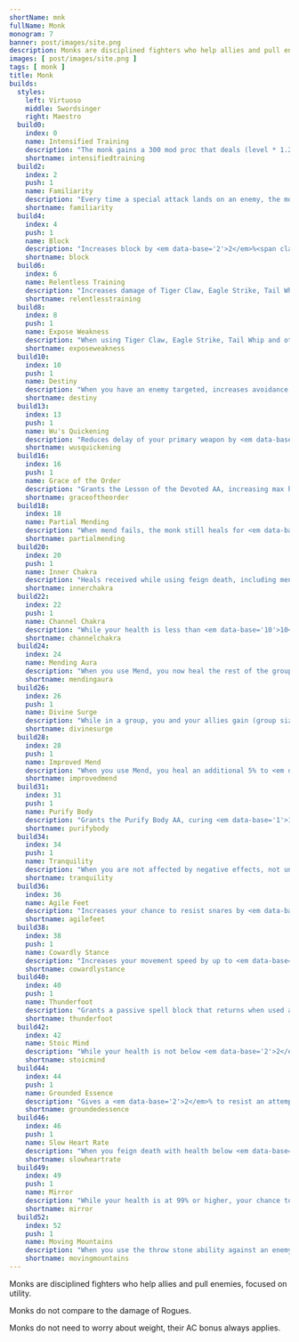 ```yaml
---
shortName: mnk
fullName: Monk
monogram: 7
banner: post/images/site.png
description: Monks are disciplined fighters who help allies and pull enemies, focused on utility.
images: [ post/images/site.png ]
tags: [ monk ]
title: Monk
builds:
  styles:
    left: Virtuoso
    middle: Swordsinger
    right: Maestro
  build0:
    index: 0
    name: Intensified Training
    description: "The monk gains a 300 mod proc that deals (level * 1.25 * <em data-base='0.2'>0.2</em>) magic damage<span class='perLevel'> per rank</span>."
    shortname: intensifiedtraining
  build2:
    index: 2
    push: 1
    name: Familiarity
    description: "Every time a special attack lands on an enemy, the monk gains <em data-base='2'>2</em> armor against the target<span class='perLevel'> per rank</span>."
    shortname: familiarity
  build4:
    index: 4
    push: 1
    name: Block
    description: "Increases block by <em data-base='2'>2</em>%<span class='perLevel'> per rank</span>."
    shortname: block
  build6:
    index: 6
    name: Relentless Training
    description: "Increases damage of Tiger Claw, Eagle Strike, Tail Whip and other special attacks by <em data-base='10'>10</em>%<span class='perLevel'> per rank</span>."
    shortname: relentlesstraining
  build8:
    index: 8
    push: 1
    name: Expose Weakness
    description: "When using Tiger Claw, Eagle Strike, Tail Whip and other special attacks, increases accuracy of all attacking allies by 0 to <em data-base='2'>2</em><span class='perLevel'> per rank</span> vs that enemy."
    shortname: exposeweakness
  build10:
    index: 10
    push: 1
    name: Destiny
    description: "When you have an enemy targeted, increases avoidance by <em data-base='1'>1</em>% <span class='perLevel'> per rank</span>"
    shortname: destiny
  build13:
    index: 13
    push: 1
    name: Wu's Quickening
    description: "Reduces delay of your primary weapon by <em data-base='1'>1</em> <span class='perLevel'> per rank</span>, to a minimum of 7."
    shortname: wusquickening
  build16:
    index: 16
    push: 1
    name: Grace of the Order
    description: "Grants the Lesson of the Devoted AA, increasing max health by 15% and a 250dd stun. 10 minute recast time, each rank reduces recast by 30 seconds."
    shortname: graceoftheorder
  build18:
    index: 18
    name: Partial Mending
    description: "When mend fails, the monk still heals for <em data-base='10'>10</em>% of the mending amount<span class='perLevel'> per rank</span>."
    shortname: partialmending
  build20:
    index: 20
    push: 1
    name: Inner Chakra
    description: "Heals received while using feign death, including mend, heal for an additional <em data-base='4'>4</em>%<span class='perLevel'> per rank</span>."
    shortname: innerchakra
  build22:
    index: 22
    push: 1
    name: Channel Chakra
    description: "While your health is less than <em data-base='10'>10</em>%, and no enemy is actively attacking you, your normal melee attacks lifetap for <em data-base='2'>2</em>% damage<span class='perLevel'> per rank</span>."
    shortname: channelchakra
  build24:
    index: 24
    name: Mending Aura
    description: "When you use Mend, you now heal the rest of the group within <em data-base='5'>5</em> meters for <em data-base='20'>20</em>% the mend heal amount<span class='perLevel'> per rank</span>."
    shortname: mendingaura
  build26:
    index: 26
    push: 1
    name: Divine Surge
    description: "While in a group, you and your allies gain (group size * level * <em data-base='0.028'>0.028</em>) mana regen per tick, capped at maximum group size 3<span class='perLevel'> per rank</span>"
    shortname: divinesurge
  build28:
    index: 28
    push: 1
    name: Improved Mend
    description: "When you use Mend, you heal an additional 5% to <em data-base='10'>10</em>% hitpoints<span class='perLevel'> per rank</span>."
    shortname: improvedmend
  build31:
    index: 31
    push: 1
    name: Purify Body
    description: "Grants the Purify Body AA, curing <em data-base='1'>1</em> detrimental effect on the monk<span class='perLevel'> per rank</span>."
    shortname: purifybody
  build34:
    index: 34
    push: 1
    name: Tranquility
    description: "When you are not affected by negative effects, not under feign death, nor are engaged by an enemy, and in a full group, you regenerate <em data-base='2'>2</em>% of your total missing health per tick <span class='perLevel'> per rank</span>. Lesser group sizes give reduced healing."
    shortname: tranquility
  build36:
    index: 36
    name: Agile Feet
    description: "Increases your chance to resist snares by <em data-base='2'>2</em>% <span class='perLevel'> per rank</span>."
    shortname: agilefeet
  build38:
    index: 38
    push: 1
    name: Cowardly Stance
    description: "Increases your movement speed by up to <em data-base='10'>10</em>% based on missing health. Does not stack with movement buffs<span class='perLevel'> per rank</span>."
    shortname: cowardlystance
  build40:
    index: 40
    push: 1
    name: Thunderfoot
    description: "Grants a passive spell block that returns when used after (level - <em data-base='6'>6</em>) seconds<span class='perLevel'> per rank</span>."
    shortname: thunderfoot
  build42:
    index: 42
    name: Stoic Mind
    description: "While your health is not below <em data-base='2'>2</em>%, your resistance to spells is increased by <em data-base='3'>3</em>%<span class='perLevel'> per rank</span>."
    shortname: stoicmind
  build44:
    index: 44
    push: 1
    name: Grounded Essence
    description: "Gives a <em data-base='2'>2</em>% to resist an attempt at being summoned by an enemy<span class='perLevel'> per rank</span>."
    shortname: groundedessence
  build46:
    index: 46
    push: 1
    name: Slow Heart Rate
    description: "When you feign death with health below <em data-base='2'>2</em>%<span class='perLevel'> per rank</span>, your feign death will cause all enemies to immediately forget you"
    shortname: slowheartrate
  build49:
    index: 49
    push: 1
    name: Mirror
    description: "While your health is at 99% or higher, your chance to evade attacks is increased by <em data-base='2'>2</em>%<span class='perLevel'> per rank</span>."
    shortname: mirror
  build52:
    index: 52
    push: 1
    name: Moving Mountains
    description: "When you use the throw stone ability against an enemy lower level than you, you now knockback the enemy <em data-base='1'>1</em>m<span class='perLevel'> per rank</span>."
    shortname: movingmountains
---
```

Monks are disciplined fighters who help allies and pull enemies, focused on utility.

<!--more-->

Monks do not compare to the damage of Rogues.

Monks do not need to worry about weight, their AC bonus always applies.